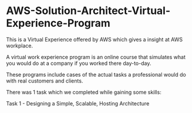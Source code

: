 # AWS-Solution-Architect-Virtual-Experience-Program

This is a Virtual Experience offered by AWS which gives a insight at AWS workplace. 

A virtual work experience program is an online course that simulates what you would do at a company if you worked there day-to-day. 

These programs include cases of the actual tasks a professional would do with real customers and clients. 

There was 1 task which we completed while gaining some skills:

Task 1 - Designing a Simple, Scalable, Hosting Architecture
